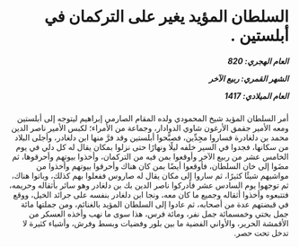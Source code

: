 <h1 dir="rtl">السلطان المؤيد يغير على التركمان في أبلستين .</h1>

<h5 dir="rtl">العام الهجري:  820

الشهر القمري: ربيع الآخر

العام الميلادي: 1417</h5>

<p dir="rtl">أمر السلطان المؤيد شيخ المحمودي ولده المقام الصارمي إبراهيم ليتوجه إلى أبلستين ومعه الأمير جقمق الأرغون شاوي الدوادار، وجماعة من الأمراء؛ لكبس الأمير ناصر الدين محمد بن دلغادرة فساروا مجِدِّين، فصبَّحوا أبلستين وقد فرَّ منها ابن دلغادر، وأجلى البلاد من سكانها، فجدوا في السير خلفه ليلًا ونهارًا حتى نزلوا بمكان يقال له كل دلي في يوم الخامس عشر من ربيع الآخر وأوقعوا بمن فيه من التركمان، وأخذوا بيوتهم وأحرقوها، ثم مضَوا إلى خان السلطان، فأوقعوا أيضًا بمن كان هناك وأحرقوا بيوتهم وأخذوا من مواشيهم شيئًا كثيرًا، ثم ساروا إلى مكان يقال له صاروس ففعلوا بهم كذلك، وباتوا هناك، ثم توجهوا يوم السادس عشر فأدركوا ناصر الدين بك بن دلغادر وهو سائر بأثقاله وحريمه، فتتبعوه وأخذوا أثقاله وجميع ما كان معه، ونجا ابن دلغادر بنفسه على جرائد الخيل، ووقع في قبضتهم عدة من أصحابه، ثم عادوا إلى السلطان المؤيد بالغنائم، ومن جملتها مائة جمل بختي وخمسمائة جمل نفر، ومائة فرس، هذا سوى ما نهب وأخذه العسكر من الأقمشة الحرير، والأواني الفضية ما بين بلور وفضيات وبسط وفرش، وأشياء كثيرة لا تدخل تحت حصر.</p></br>
